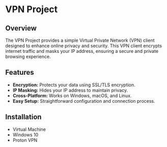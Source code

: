 # VPN Project

## Overview
The VPN Project provides a simple Virtual Private Network (VPN) client designed to enhance online privacy and security. This VPN client encrypts internet traffic and masks your IP address, ensuring a secure and private browsing experience.

## Features
- **Encryption:** Protects your data using SSL/TLS encryption.
- **IP Masking:** Hides your IP address to maintain privacy.
- **Cross-Platform:** Works on Windows, macOS, and Linux.
- **Easy Setup:** Straightforward configuration and connection process.

## Installation
- Virtual Machine
- Windows 10
- Proton VPN
